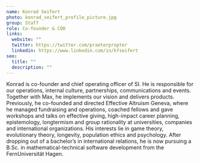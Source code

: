 ```yaml
---
name: Konrad Seifert
photo: konrad_seifert_profile_picture.jpg
group: Staff
role: Co-founder & COO
links:
  website: ""
  twitter: https://twitter.com/praeterpropter
  linkedin: https://www.linkedin.com/in/kfseifert
seo:
  title: ""
  description: ""
---
```


Konrad is co-founder and chief operating officer of SI. He is responsible for our operations, internal culture, partnerships, communications and events. Together with Max, he implements our vision and delivers products. Previously, he co-founded and directed Effective Altruism Geneva, where he managed fundraising and operations, coached fellows and gave workshops and talks on effective giving, high-impact career planning, epistemology, longtermism and group rationality at universities, companies and international organizations. His interests lie in game theory, evolutionary theory, longevity, population ethics and psychology. After dropping out of a bachelor’s in international relations, he is now pursuing a B.Sc. in mathematical-technical software development from the FernUniversität Hagen.
